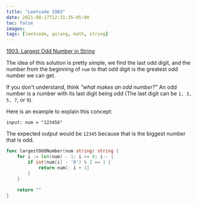 ```yaml
---
title: "Leetcode 1903"
date: 2021-08-17T12:31:35-05:00
toc: false
images:
tags: [leetcode, golang, math, string]
---
```


[1903. Largest Odd Number in String](https://leetcode.com/problems/largest-odd-number-in-string/)

The idea of this solution is pretty simple, we find the last odd digit, and the number from the beginning of `num` to that odd digit is the greatest odd number we can get.

If you don't understand, think *"what makes an odd number?"* An odd number is a number with its last digit being odd (The last digit can be `1, 3, 5, 7`, or `9`).

Here is an example to explain this concept:

`input: num = "123456"`

The expected output would be `12345` because that is the biggest number that is odd.


``` go
func largestOddNumber(num string) string {
    for i := len(num) - 1; i >= 0; i-- {
        if int(num[i] - '0') % 2 == 1 {
            return num[: i + 1]
        }
    }
    
    return ""
}
```